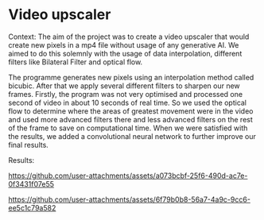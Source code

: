 # Video upscaler
Context:
The aim of the project was to create a video upscaler that would create new pixels in a mp4 file without usage of any generative AI. We aimed to do this solemnly with the usage of data interpolation, different filters like Bilateral Filter and optical flow.

The programme generates new pixels using an interpolation method called bicubic. After that we apply several different filters to sharpen our new frames. Firstly, the program was not very optimised and processed one second of video in about 10 seconds of real time. So we used the optical flow to determine where the areas of greatest movement were in the video and used more advanced filters there and less advanced filters on the rest of the frame to save on computational time. When we were satisfied with the results, we added a convolutional neural network to further improve our final results.

Results:

https://github.com/user-attachments/assets/a073bcbf-25f6-490d-ac7e-0f3431f07e55

https://github.com/user-attachments/assets/6f79b0b8-56a7-4a9c-9cc6-ee5c1c79a582

